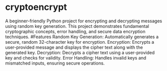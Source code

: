 # cryptoencrypt
A beginner-friendly Python project for encrypting and decrypting messages using random key generation. This project demonstrates fundamental cryptographic concepts, error handling, and secure data encryption techniques.
#Features
Random Key Generation: Automatically generates a secure, random 32-character key for encryption.
Encryption: Encrypts a user-provided message and displays the cipher text along with the generated key.
Decryption: Decrypts a cipher text using a user-provided key and checks for validity.
Error Handling: Handles invalid keys and mismatched inputs, ensuring secure operations.
